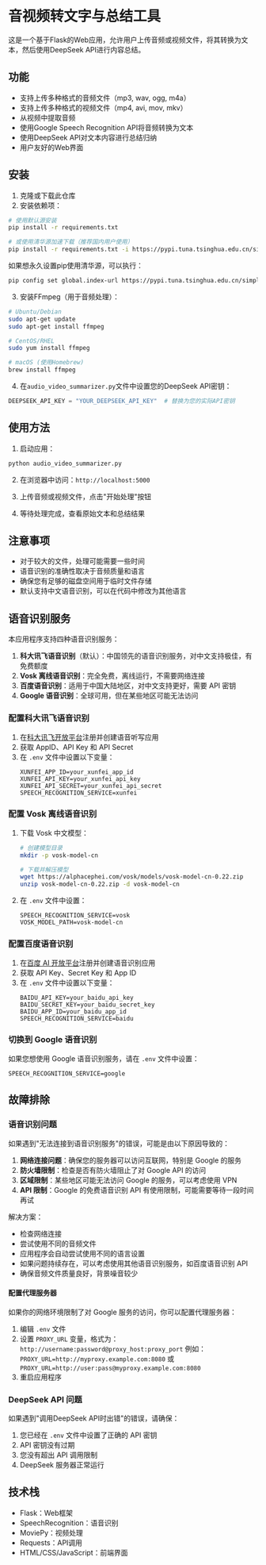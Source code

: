 # 音视频转文字与总结工具

这是一个基于Flask的Web应用，允许用户上传音频或视频文件，将其转换为文本，然后使用DeepSeek API进行内容总结。

## 功能

- 支持上传多种格式的音频文件（mp3, wav, ogg, m4a）
- 支持上传多种格式的视频文件（mp4, avi, mov, mkv）
- 从视频中提取音频
- 使用Google Speech Recognition API将音频转换为文本
- 使用DeepSeek API对文本内容进行总结归纳
- 用户友好的Web界面

## 安装

1. 克隆或下载此仓库
2. 安装依赖项：

```bash
# 使用默认源安装
pip install -r requirements.txt

# 或使用清华源加速下载（推荐国内用户使用）
pip install -r requirements.txt -i https://pypi.tuna.tsinghua.edu.cn/simple
```

如果想永久设置pip使用清华源，可以执行：

```bash
pip config set global.index-url https://pypi.tuna.tsinghua.edu.cn/simple
```

3. 安装FFmpeg（用于音频处理）：

```bash
# Ubuntu/Debian
sudo apt-get update
sudo apt-get install ffmpeg

# CentOS/RHEL
sudo yum install ffmpeg

# macOS (使用Homebrew)
brew install ffmpeg
```

4. 在`audio_video_summarizer.py`文件中设置您的DeepSeek API密钥：

```python
DEEPSEEK_API_KEY = "YOUR_DEEPSEEK_API_KEY"  # 替换为您的实际API密钥
```

## 使用方法

1. 启动应用：

```bash
python audio_video_summarizer.py
```

2. 在浏览器中访问：`http://localhost:5000`

3. 上传音频或视频文件，点击"开始处理"按钮

4. 等待处理完成，查看原始文本和总结结果

## 注意事项

- 对于较大的文件，处理可能需要一些时间
- 语音识别的准确性取决于音频质量和语言
- 确保您有足够的磁盘空间用于临时文件存储
- 默认支持中文语音识别，可以在代码中修改为其他语言

## 语音识别服务

本应用程序支持四种语音识别服务：

1. **科大讯飞语音识别**（默认）：中国领先的语音识别服务，对中文支持极佳，有免费额度
2. **Vosk 离线语音识别**：完全免费，离线运行，不需要网络连接
3. **百度语音识别**：适用于中国大陆地区，对中文支持更好，需要 API 密钥
4. **Google 语音识别**：全球可用，但在某些地区可能无法访问

### 配置科大讯飞语音识别

1. 在[科大讯飞开放平台](https://www.xfyun.cn/)注册并创建语音听写应用
2. 获取 AppID、API Key 和 API Secret
3. 在 `.env` 文件中设置以下变量：
   ```
   XUNFEI_APP_ID=your_xunfei_app_id
   XUNFEI_API_KEY=your_xunfei_api_key
   XUNFEI_API_SECRET=your_xunfei_api_secret
   SPEECH_RECOGNITION_SERVICE=xunfei
   ```

### 配置 Vosk 离线语音识别

1. 下载 Vosk 中文模型：
   ```bash
   # 创建模型目录
   mkdir -p vosk-model-cn

   # 下载并解压模型
   wget https://alphacephei.com/vosk/models/vosk-model-cn-0.22.zip
   unzip vosk-model-cn-0.22.zip -d vosk-model-cn
   ```

2. 在 `.env` 文件中设置：
   ```
   SPEECH_RECOGNITION_SERVICE=vosk
   VOSK_MODEL_PATH=vosk-model-cn
   ```

### 配置百度语音识别

1. 在[百度 AI 开放平台](https://ai.baidu.com/tech/speech)注册并创建语音识别应用
2. 获取 API Key、Secret Key 和 App ID
3. 在 `.env` 文件中设置以下变量：
   ```
   BAIDU_API_KEY=your_baidu_api_key
   BAIDU_SECRET_KEY=your_baidu_secret_key
   BAIDU_APP_ID=your_baidu_app_id
   SPEECH_RECOGNITION_SERVICE=baidu
   ```

### 切换到 Google 语音识别

如果您想使用 Google 语音识别服务，请在 `.env` 文件中设置：
```
SPEECH_RECOGNITION_SERVICE=google
```

## 故障排除

### 语音识别问题

如果遇到"无法连接到语音识别服务"的错误，可能是由以下原因导致的：

1. **网络连接问题**：确保您的服务器可以访问互联网，特别是 Google 的服务
2. **防火墙限制**：检查是否有防火墙阻止了对 Google API 的访问
3. **区域限制**：某些地区可能无法访问 Google 的服务，可以考虑使用 VPN
4. **API 限制**：Google 的免费语音识别 API 有使用限制，可能需要等待一段时间再试

解决方案：
- 检查网络连接
- 尝试使用不同的音频文件
- 应用程序会自动尝试使用不同的语言设置
- 如果问题持续存在，可以考虑使用其他语音识别服务，如百度语音识别 API
- 确保音频文件质量良好，背景噪音较少

#### 配置代理服务器

如果你的网络环境限制了对 Google 服务的访问，你可以配置代理服务器：

1. 编辑 `.env` 文件
2. 设置 `PROXY_URL` 变量，格式为：`http://username:password@proxy_host:proxy_port`
   例如：`PROXY_URL=http://myproxy.example.com:8080` 或 `PROXY_URL=http://user:pass@myproxy.example.com:8080`
3. 重启应用程序

### DeepSeek API 问题

如果遇到"调用DeepSeek API时出错"的错误，请确保：

1. 您已经在 `.env` 文件中设置了正确的 API 密钥
2. API 密钥没有过期
3. 您没有超出 API 调用限制
4. DeepSeek 服务器正常运行

## 技术栈

- Flask：Web框架
- SpeechRecognition：语音识别
- MoviePy：视频处理
- Requests：API调用
- HTML/CSS/JavaScript：前端界面
